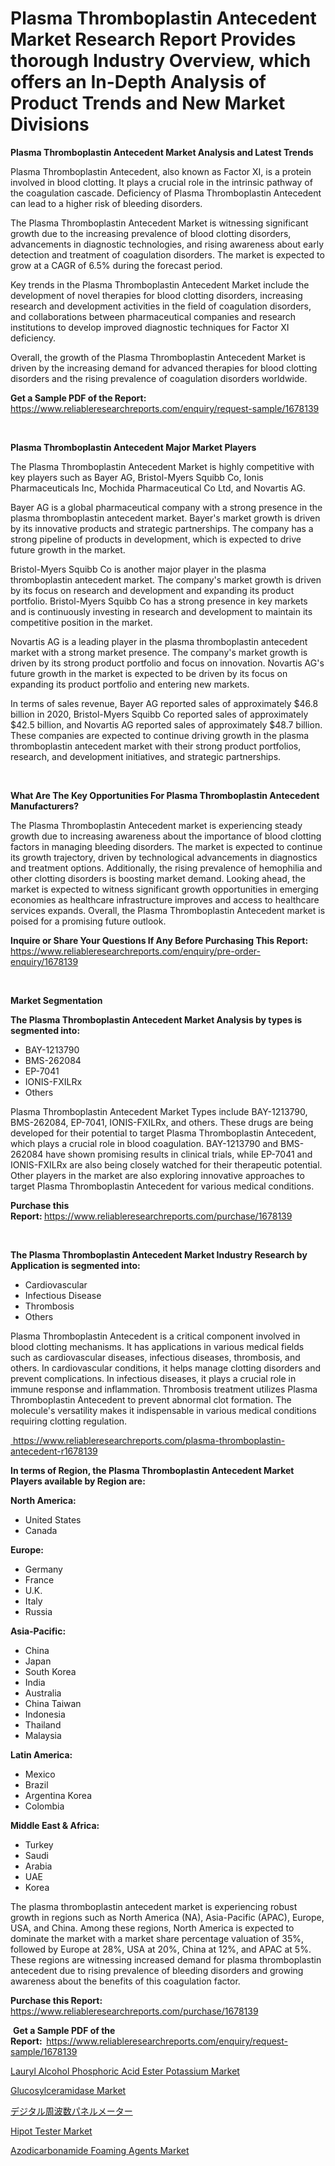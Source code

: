 <p><h1>Plasma Thromboplastin Antecedent Market Research Report Provides thorough Industry Overview, which offers an In-Depth Analysis of Product Trends and New Market Divisions</h1></p><p><strong>Plasma Thromboplastin Antecedent Market Analysis and Latest Trends</strong></p>
<p><p>Plasma Thromboplastin Antecedent, also known as Factor XI, is a protein involved in blood clotting. It plays a crucial role in the intrinsic pathway of the coagulation cascade. Deficiency of Plasma Thromboplastin Antecedent can lead to a higher risk of bleeding disorders.</p><p>The Plasma Thromboplastin Antecedent Market is witnessing significant growth due to the increasing prevalence of blood clotting disorders, advancements in diagnostic technologies, and rising awareness about early detection and treatment of coagulation disorders. The market is expected to grow at a CAGR of 6.5% during the forecast period.</p><p>Key trends in the Plasma Thromboplastin Antecedent Market include the development of novel therapies for blood clotting disorders, increasing research and development activities in the field of coagulation disorders, and collaborations between pharmaceutical companies and research institutions to develop improved diagnostic techniques for Factor XI deficiency.</p><p>Overall, the growth of the Plasma Thromboplastin Antecedent Market is driven by the increasing demand for advanced therapies for blood clotting disorders and the rising prevalence of coagulation disorders worldwide.</p></p>
<p><strong>Get a Sample PDF of the Report:&nbsp;</strong> <a href="https://www.reliableresearchreports.com/enquiry/request-sample/1678139">https://www.reliableresearchreports.com/enquiry/request-sample/1678139</a></p>
<p>&nbsp;</p>
<p><strong>Plasma Thromboplastin Antecedent Major Market Players</strong></p>
<p><p>The Plasma Thromboplastin Antecedent Market is highly competitive with key players such as Bayer AG, Bristol-Myers Squibb Co, Ionis Pharmaceuticals Inc, Mochida Pharmaceutical Co Ltd, and Novartis AG. </p><p>Bayer AG is a global pharmaceutical company with a strong presence in the plasma thromboplastin antecedent market. Bayer's market growth is driven by its innovative products and strategic partnerships. The company has a strong pipeline of products in development, which is expected to drive future growth in the market.</p><p>Bristol-Myers Squibb Co is another major player in the plasma thromboplastin antecedent market. The company's market growth is driven by its focus on research and development and expanding its product portfolio. Bristol-Myers Squibb Co has a strong presence in key markets and is continuously investing in research and development to maintain its competitive position in the market.</p><p>Novartis AG is a leading player in the plasma thromboplastin antecedent market with a strong market presence. The company's market growth is driven by its strong product portfolio and focus on innovation. Novartis AG's future growth in the market is expected to be driven by its focus on expanding its product portfolio and entering new markets.</p><p>In terms of sales revenue, Bayer AG reported sales of approximately $46.8 billion in 2020, Bristol-Myers Squibb Co reported sales of approximately $42.5 billion, and Novartis AG reported sales of approximately $48.7 billion. These companies are expected to continue driving growth in the plasma thromboplastin antecedent market with their strong product portfolios, research, and development initiatives, and strategic partnerships.</p></p>
<p>&nbsp;</p>
<p><strong>What Are The Key Opportunities For Plasma Thromboplastin Antecedent Manufacturers?</strong></p>
<p><p>The Plasma Thromboplastin Antecedent market is experiencing steady growth due to increasing awareness about the importance of blood clotting factors in managing bleeding disorders. The market is expected to continue its growth trajectory, driven by technological advancements in diagnostics and treatment options. Additionally, the rising prevalence of hemophilia and other clotting disorders is boosting market demand. Looking ahead, the market is expected to witness significant growth opportunities in emerging economies as healthcare infrastructure improves and access to healthcare services expands. Overall, the Plasma Thromboplastin Antecedent market is poised for a promising future outlook.</p></p>
<p><strong>Inquire or Share Your Questions If Any Before Purchasing This Report:</strong> <a href="https://www.reliableresearchreports.com/enquiry/pre-order-enquiry/1678139">https://www.reliableresearchreports.com/enquiry/pre-order-enquiry/1678139</a></p>
<p>&nbsp;</p>
<p><strong>Market Segmentation</strong></p>
<p><strong>The Plasma Thromboplastin Antecedent Market Analysis by types is segmented into:</strong></p>
<p><ul><li>BAY-1213790</li><li>BMS-262084</li><li>EP-7041</li><li>IONIS-FXILRx</li><li>Others</li></ul></p>
<p><p>Plasma Thromboplastin Antecedent Market Types include BAY-1213790, BMS-262084, EP-7041, IONIS-FXILRx, and others. These drugs are being developed for their potential to target Plasma Thromboplastin Antecedent, which plays a crucial role in blood coagulation. BAY-1213790 and BMS-262084 have shown promising results in clinical trials, while EP-7041 and IONIS-FXILRx are also being closely watched for their therapeutic potential. Other players in the market are also exploring innovative approaches to target Plasma Thromboplastin Antecedent for various medical conditions.</p></p>
<p><strong>Purchase this Report:&nbsp;</strong><a href="https://www.reliableresearchreports.com/purchase/1678139">https://www.reliableresearchreports.com/purchase/1678139</a></p>
<p>&nbsp;</p>
<p><strong>The Plasma Thromboplastin Antecedent Market Industry Research by Application is segmented into:</strong></p>
<p><ul><li>Cardiovascular</li><li>Infectious Disease</li><li>Thrombosis</li><li>Others</li></ul></p>
<p><p>Plasma Thromboplastin Antecedent is a critical component involved in blood clotting mechanisms. It has applications in various medical fields such as cardiovascular diseases, infectious diseases, thrombosis, and others. In cardiovascular conditions, it helps manage clotting disorders and prevent complications. In infectious diseases, it plays a crucial role in immune response and inflammation. Thrombosis treatment utilizes Plasma Thromboplastin Antecedent to prevent abnormal clot formation. The molecule's versatility makes it indispensable in various medical conditions requiring clotting regulation.</p></p>
<p><a href="https://www.reliableresearchreports.com/plasma-thromboplastin-antecedent-r1678139">&nbsp;https://www.reliableresearchreports.com/plasma-thromboplastin-antecedent-r1678139</a></p>
<p><strong>In terms of Region, the Plasma Thromboplastin Antecedent Market Players available by Region are:</strong></p>
<p>
    <p> <strong> North America: </strong>
        <ul>
            <li>United States</li>
            <li>Canada</li>
        </ul>
        </p> 
    <p> <strong> Europe: </strong>
        <ul>
            <li>Germany</li>
            <li>France</li>
            <li>U.K.</li>
            <li>Italy</li>
            <li>Russia</li>
        </ul>
        </p> 
    <p> <strong> Asia-Pacific: </strong>
        <ul>
            <li>China</li>
            <li>Japan</li>
            <li>South Korea</li>
            <li>India</li>
            <li>Australia</li>
            <li>China Taiwan</li>
            <li>Indonesia</li>
            <li>Thailand</li>
            <li>Malaysia</li>
        </ul>
        </p> 
    <p> <strong> Latin America: </strong>
        <ul>
            <li>Mexico</li>
            <li>Brazil</li>
            <li>Argentina Korea</li>
            <li>Colombia</li>
        </ul>
        </p> 
    <p> <strong> Middle East & Africa: </strong>
        <ul>
            <li>Turkey</li>
            <li>Saudi</li>
            <li>Arabia</li>
            <li>UAE</li>
            <li>Korea</li>
        </ul>
    </p>
    </p>
<p><p>The plasma thromboplastin antecedent market is experiencing robust growth in regions such as North America (NA), Asia-Pacific (APAC), Europe, USA, and China. Among these regions, North America is expected to dominate the market with a market share percentage valuation of 35%, followed by Europe at 28%, USA at 20%, China at 12%, and APAC at 5%. These regions are witnessing increased demand for plasma thromboplastin antecedent due to rising prevalence of bleeding disorders and growing awareness about the benefits of this coagulation factor.</p></p>
<p><strong>Purchase this Report: </strong><a href="https://www.reliableresearchreports.com/purchase/1678139">https://www.reliableresearchreports.com/purchase/1678139</a></p>
<p>&nbsp;<strong>Get a Sample PDF of the Report:&nbsp;&nbsp;</strong><a href="https://www.reliableresearchreports.com/enquiry/request-sample/1678139">https://www.reliableresearchreports.com/enquiry/request-sample/1678139</a></p>
<p><strong></strong></p>
<p><p><a href="https://issuu.com/reportprime-2/docs/lauryl-alcohol-phosphoric-acid-ester-potassium-mar">Lauryl Alcohol Phosphoric Acid Ester Potassium Market</a></p><p><a href="https://github.com/IzaiahBartell/Market-Research-Report-List-1/blob/main/glucosylceramidase-market.md">Glucosylceramidase Market</a></p><p><a href="https://github.com/ihabdkwlxs948/Market-Research-Report-List-2/blob/main/580074958430.md">デジタル周波数パネルメーター</a></p><p><a href="https://www.linkedin.com/pulse/hipot-tester-market-size-reveals-best-marketing-channels-global-2vyff">Hipot Tester Market</a></p><p><a href="https://issuu.com/reportprime-2/docs/azodicarbonamide-foaming-agents-market-size-2030.p">Azodicarbonamide Foaming Agents Market</a></p></p>